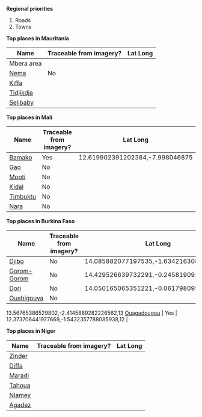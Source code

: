 **Regional priorities**  
1. Roads  
2. Towns  

**Top places in Mauritania**  

**Name** | **Traceable from imagery?** | **Lat Long** 
--- | --- | ---
Mbera area    |
[Nema](http://smit1678.github.com/compare-map/#16.634218156697948,-7.2894287109375,10)           | No | 
[Kiffa](http://smit1678.github.com/compare-map/#16.5684158228002,-11.3323974609375,10)           | | 
[Tidjikdja](http://smit1678.github.com/compare-map/#18.458116799979834,-11.479339599609375,10)   | |
[Selibaby](http://smit1678.github.com/compare-map/#15.177849598960828,-12.231903076171875,11)    | |

**Top places in Mali**  

**Name** | **Traceable from imagery?** | **Lat Long** 
--- | --- | ---
[Bamako](http://smit1678.github.com/compare-map/#12.619902391202384,-7.998046875,11)             |Yes |12.619902391202384,-7.998046875
[Gao](http://smit1678.github.com/compare-map/#16.26296475168935,-0.05218505859375,12)           |No |
[Mopti](http://smit1678.github.com/compare-map/#14.499256024226487,-4.219951629638672,13)       |No | 
[Kidal](http://smit1678.github.com/compare-map/#18.43450478075634,1.410369873046875,12)         |No |
[Timbuktu](http://smit1678.github.com/compare-map/#16.71282233768074,-3.01025390625,11)         |No |
[Nara](http://smit1678.github.com/compare-map/#15.204190033570118,-7.2784423828125,12)          |No |

**Top places in Burkina Faso**  

**Name** | **Traceable from imagery?** | **Lat Long** 
--- | --- | ---
[Djibo](http://smit1678.github.com/compare-map/#14.085882077197535,-1.63421630859375,13)         | No | 14.085882077197535,-1.63421630859375,13
[Gorom-Gorom](http://smit1678.github.com/compare-map/#14.429526639732291,-0.245819091796875,12)  | No | 14.429526639732291,-0.245819091796875,12
[Dori](http://smit1678.github.com/compare-map/#14.050165065351221,-0.061798095703125,12)         | No | 14.050165065351221,-0.061798095703125,12
[Ouahigouya](http://smit1678.github.com/compare-map/#13.56765386529802,-2.4145889282226562,13)   | No |
13.56765386529802,-2.4145889282226562,13
[Ouagadougou](http://smit1678.github.com/compare-map/#12.373706441977669,-1.5432357788085938,12) | Yes | 12.373706441977669,-1.5432357788085938,12 |

**Top places in Niger** 
   
**Name** | **Traceable from imagery?** | **Lat Long** 
--- | --- | --- 
[Zinder](http://smit1678.github.com/compare-map/#13.792905546782213,8.945960998535156,12)  | |
[Diffa](http://smit1678.github.com/compare-map/#13.334588374829778,12.612133026123047,13)  | |
[Maradi](http://smit1678.github.com/compare-map/#13.53886688689105,7.1006011962890625,11)  | |
[Tahoua](http://smit1678.github.com/compare-map/#14.875944073464613,5.273094177246094,12)  | |
[Niamey](http://smit1678.github.com/compare-map/#13.521676479105523,2.110748291015625,12)  | |
[Agadez](http://smit1678.github.com/compare-map/#16.94302128350981,7.936592102050781,12)   | |